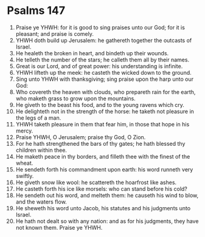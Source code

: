 ﻿# Psalms  147
1. Praise ye YHWH: for it is good to sing praises unto our God; for it is pleasant; and praise is comely. 
2. YHWH doth build up Jerusalem: he gathereth together the outcasts of Israel. 
3. He healeth the broken in heart, and bindeth up their wounds. 
4. He telleth the number of the stars; he calleth them all by their names. 
5. Great is our Lord, and of great power: his understanding is infinite. 
6. YHWH lifteth up the meek: he casteth the wicked down to the ground. 
7. Sing unto YHWH with thanksgiving; sing praise upon the harp unto our God: 
8. Who covereth the heaven with clouds, who prepareth rain for the earth, who maketh grass to grow upon the mountains. 
9. He giveth to the beast his food, and to the young ravens which cry. 
10. He delighteth not in the strength of the horse: he taketh not pleasure in the legs of a man. 
11. YHWH taketh pleasure in them that fear him, in those that hope in his mercy. 
12. Praise YHWH, O Jerusalem; praise thy God, O Zion. 
13. For he hath strengthened the bars of thy gates; he hath blessed thy children within thee. 
14. He maketh peace in thy borders, and filleth thee with the finest of the wheat. 
15. He sendeth forth his commandment upon earth: his word runneth very swiftly. 
16. He giveth snow like wool: he scattereth the hoarfrost like ashes. 
17. He casteth forth his ice like morsels: who can stand before his cold? 
18. He sendeth out his word, and melteth them: he causeth his wind to blow, and the waters flow. 
19. He sheweth his word unto Jacob, his statutes and his judgments unto Israel. 
20. He hath not dealt so with any nation: and as for his judgments, they have not known them. Praise ye YHWH. 
